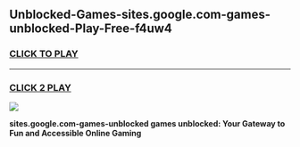 
## Unblocked-Games-sites.google.com-games-unblocked-Play-Free-f4uw4
<h3>
<a href="https://premium76.site?title=sites.google.com-games-unblocked&ref=15A">CLICK TO PLAY</a></h3>
<hr>

<h3>
<a href="https://premium76.site?title=sites.google.com-games-unblocked&ref=15A">CLICK 2 PLAY</a>
  
</h3>

<a href="https://premium76.site?title=sites.google.com-games-unblocked&ref=15A"><img src="https://clearcache.store/games.png"></a>


**sites.google.com-games-unblocked games unblocked: Your Gateway to Fun and Accessible Online Gaming**
